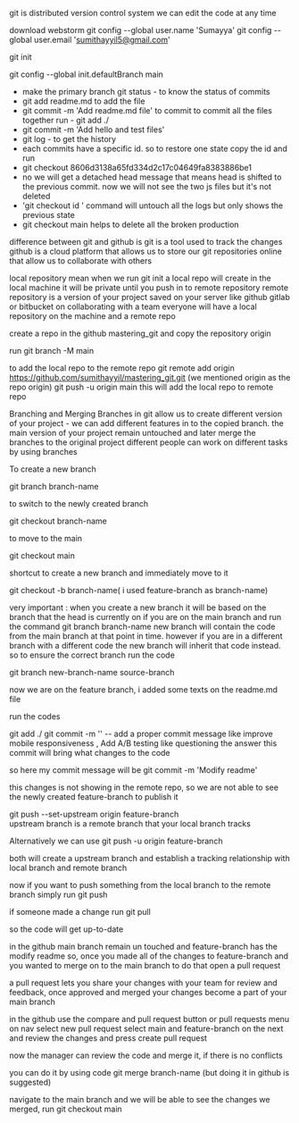 git is distributed version control system
we can edit the code at any time

download webstorm
git config --global user.name 'Sumayya'
git config --global user.email  'sumithayyil5@gmail.com'


git init

git config --global init.defaultBranch main
- make the primary branch
  git status - to know the status of commits
- git add readme.md to add the file
- git commit -m 'Add readme.md file' to commit
  to commit all the files together run -  git add ./
- git commit -m 'Add hello and test files'
- git log - to get the history
- each commits have a specific id. so to restore one state copy the id and run
- git checkout 8606d3138a65fd334d2c17c04649fa8383886be1
- no we will get a detached head message that means head is shifted to the previous commit. now we will not see the two js files but it's not deleted
- 'git checkout id ' command will untouch all the logs but only shows the previous state
- git checkout main helps to delete all the broken production



difference between git and github is
git is a tool used to track the changes
github is a cloud platform that allows us to store our git repositories online that allow us to collaborate with others


local repository mean when we run git init a local repo will create in the local machine it will be private until you push in to remote repository
remote repository is a version of your project saved on your server like github
gitlab or bitbucket
on collaborating with a team everyone will have a local repository on the machine and a
remote repo

create  a repo in the github mastering_git and copy the repository origin


run
git branch -M main

to add the local repo to the remote repo
git remote add origin https://github.com/sumithayyil/mastering_git.git (we mentioned origin as the repo origin)
git push -u origin main
this will add the local repo to remote repo

Branching and Merging
Branches in git allow us to create different version of your project - we can add different features in to the copied branch. the main version of your
project remain untouched and later merge the branches to the original project
different people can work on different tasks by using branches

To create a new branch

git branch branch-name

to switch to the newly created branch

git checkout branch-name

to move to the main

git checkout main

shortcut to create a new branch and immediately move to it

git checkout -b branch-name( i used feature-branch as branch-name)

very important : when you create a new branch it will be based on the branch that the head is currently on
if you are on the main branch and run the command  git branch branch-name new branch will contain the code
from the main branch at that point in time. however if you are in a different branch with a different code
the new branch will inherit that code instead. so to ensure the correct branch run the code

git branch new-branch-name source-branch


now we are on the feature branch, i added some texts on the readme.md file

run the codes

git add ./
git commit -m ''
-- add a proper commit message like improve mobile responsiveness , Add A/B testing like questioning the answer this commit will bring what changes to the code

so here my commit message will be git commit -m 'Modify readme'

this changes is not showing in the remote repo, so we are not able to see the newly created feature-branch
to publish it

git push --set-upstream origin feature-branch  
upstream branch is a remote branch that your local branch tracks

Alternatively we can use
git push -u origin feature-branch

both will create a upstream branch and establish a tracking relationship with local branch and remote branch

now if you want to push something from the local branch to the remote branch
simply run
git push


if someone made a change
run git pull

so the code will get up-to-date

in the github main branch remain un touched and feature-branch has the modify readme
so, once you made all of the changes to feature-branch and you wanted to merge on to the main branch
to do that open a pull request

a pull request lets you share your changes with your team for review and feedback, once approved and merged
your changes become a part of your main branch

in the github use the compare and pull request button or pull requests menu on nav
select new pull request select main and feature-branch on the next and review the changes
and press create pull request

now the manager can review the code and merge it, if there is no conflicts

you can do it by using code
git merge branch-name (but doing it in github is suggested)

navigate to the main branch and we will be able to see the changes we merged, run
git checkout main


